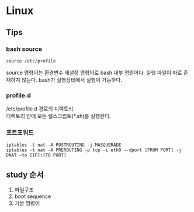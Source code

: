 # Linux
## Tips
### bash source
```
source /etc/profile
```
source 명령어는 환경변수 재설정 명령어로 bash 내부 명령어다. 실행 파일이 따로 존재하지 않는다. bash가 실행상태에서 실행이 가능하다.
### profile.d
/etc/profile.d 경로의 디렉토리.  
디렉토리 안에 모든 쉘스크립트(*.sh)를 실행한다. 
### 포트포워드
```
iptables -t nat -A POSTROUTING -j MASQUERADE 
iptables -t nat -A PREROUTING -p tcp -i eth0 --dport [FROM PORT] -j DNAT —to [IP]:[TO PORT] 
```


## study 순서
1. 파일구조
1. boot sequence 
1. 기본 명령어 
